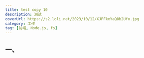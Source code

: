 ```yaml
---
title: test copy 10
description: 测试
coverUrl: https://s2.loli.net/2023/10/12/XJPFkxYaQ8b2Ufo.jpg
category: 工作
tag: [前端, Node.js, fs]
---
```


## 一、

